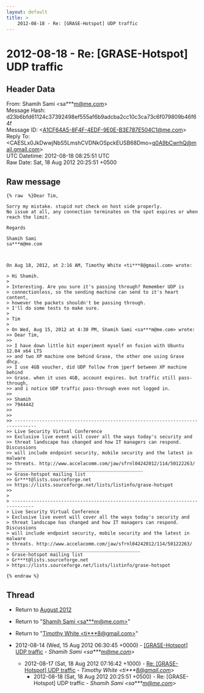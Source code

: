 ```yaml
---
layout: default
title: >
    2012-08-18 - Re: [GRASE-Hotspot] UDP traffic
---
```


# 2012-08-18 - Re: [GRASE-Hotspot] UDP traffic

## Header Data

From: Shamih Sami \<sa***m@me.com\><br>
Message Hash: d23b6bfd61124c37392498ef555af6b9adcba2cc10c3ca73c6f079809b46f64f<br>
Message ID: \<A1CF64A5-8F4F-4EDF-9E0E-B3E787E504C1@me.com\><br>
Reply To: \<CAESLx0JkDwwjNbS5LmshCVDNkOSpckEUSB68Dmo=q0A9bCwrhQ@mail.gmail.com\><br>
UTC Datetime: 2012-08-18 08:25:51 UTC<br>
Raw Date: Sat, 18 Aug 2012 20:25:51 +0500<br>

## Raw message

```
{% raw  %}Dear Tim,

Sorry my mistake. stupid not check on host side properly.
No issue at all, any connection terminates on the spot expires or when reach the limit.

Regards

Shamih Sami
sa***m@me.com



On Aug 18, 2012, at 2:16 AM, Timothy White <ti***8@gmail.com> wrote:

> Hi Shamih.
> 
> Interesting. Are you sure it's passing through? Remember UDP is
> connectionless, so the sending machine can send to it's heart content,
> however the packets shouldn't be passing through.
> I'll do some tests to make sure.
> 
> Tim
> 
> On Wed, Aug 15, 2012 at 4:30 PM, Shamih Sami <sa***m@me.com> wrote:
>> Dear Tim,
>> 
>> I have down little bit experiment myself on fusion with Ubuntu 12.04 x64 LTS
>> and two XP machine one behind Grase, the other one using Grase dhcp.
>> I use 4GB voucher, did UDP follow from jperf between XP machine behind
>> Grase. when it uses 4GB, account expires. but traffic still pass-through,
>> and i notice UDP traffic pass-through even not logged in.
>> 
>> Shamih
>> 7944442
>> 
>> 
>> ------------------------------------------------------------------------------
>> Live Security Virtual Conference
>> Exclusive live event will cover all the ways today's security and
>> threat landscape has changed and how IT managers can respond. Discussions
>> will include endpoint security, mobile security and the latest in malware
>> threats. http://www.accelacomm.com/jaw/sfrnl04242012/114/50122263/
>> _______________________________________________
>> Grase-hotspot mailing list
>> Gr***t@lists.sourceforge.net
>> https://lists.sourceforge.net/lists/listinfo/grase-hotspot
>> 
> 
> ------------------------------------------------------------------------------
> Live Security Virtual Conference
> Exclusive live event will cover all the ways today's security and 
> threat landscape has changed and how IT managers can respond. Discussions 
> will include endpoint security, mobile security and the latest in malware 
> threats. http://www.accelacomm.com/jaw/sfrnl04242012/114/50122263/
> _______________________________________________
> Grase-hotspot mailing list
> Gr***t@lists.sourceforge.net
> https://lists.sourceforge.net/lists/listinfo/grase-hotspot

{% endraw %}
```

## Thread

+ Return to [August 2012](/archive/2012/08)

+ Return to "[Shamih Sami <sa***m<span>@</span>me.com>](/authors/sa___m_at_me_com)"
+ Return to "[Timothy White <ti***8<span>@</span>gmail.com>](/authors/ti___8_at_gmail_com)"

+ 2012-08-14 (Wed, 15 Aug 2012 06:30:45 +0000) - [[GRASE-Hotspot] UDP traffic](/archive/2012/08/f2a8103ea6f4fa672666365eff2bd43b02533a6ed27634bec87dee00196d9d5b) - _Shamih Sami \<sa***m@me.com\>_
  + 2012-08-17 (Sat, 18 Aug 2012 07:16:42 +1000) - [Re: [GRASE-Hotspot] UDP traffic](/archive/2012/08/b7b42c203f90a115cef4a2a75c373d9c63fa5ea9d9ae1e643b68df9efae45b2a) - _Timothy White \<ti***8@gmail.com\>_
    + 2012-08-18 (Sat, 18 Aug 2012 20:25:51 +0500) - Re: [GRASE-Hotspot] UDP traffic - _Shamih Sami \<sa***m@me.com\>_

